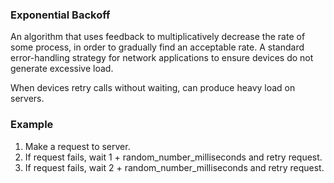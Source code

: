 ### Exponential Backoff
An algorithm that uses feedback to multiplicatively decrease the rate of some process, in order to gradually find an acceptable rate. A standard error-handling strategy for network applications to ensure devices do not generate excessive load.

When devices retry calls without waiting, can produce heavy load on servers.

### Example
1. Make a request to server.
2. If request fails, wait 1 + random_number_milliseconds and retry request.
3. If request fails, wait 2 + random_number_milliseconds and retry request.
